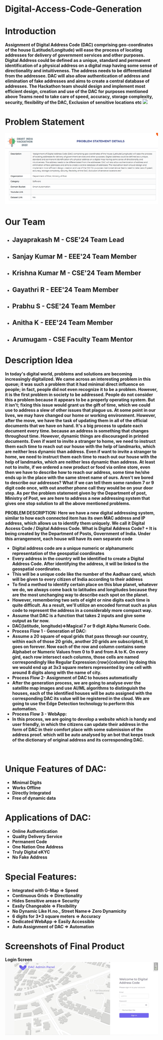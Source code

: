 # Digital-Access-Code-Generation
# Introduction
<b>Assignment of Digital Address Code (DAC) comprising geo-coordinates of the house (Latitude/Longitude) will ease the process of locating addresses for delivery of government services and other purposes. Digital Address could be defined as a unique, standard and permanent identification of a physical address on a digital map having some sense of directionality and intuitiveness. The address needs to be differentiated from the addressee. DAC will also allow authentication of address and elimination of fake addresses and aims to create a central database of addresses. The Hackathon team should design and implement most efficient design, creation and use of the DAC for purposes mentioned above Teams need to take care of speed, accuracy, storage complexity, security, flexibility of the DAC, Exclusion of sensitive locations etc<b>
<img src="photo (2).jpg">
</hr>

# Problem Statement
<img src="msedge_bIQEex9ERW.png">
<br>

# Our Team 
<ul>
<li><h2>Jayaprakash M   - CSE'24 Team Lead</h2></li>
<li><h2>Sanjay Kumar M  - EEE'24 Team Member</h2></li>
<li><h2>Krishna Kumar M - CSE'24 Team Member</h2></li>
<li><h2>Gayathri R      - EEE'24 Team Member</h2></li>
<li><h2>Prabhu S        - CSE'24 Team Member</h2></li>
<li><h2>Anitha K        - EEE'24 Team Member</h2></li>
<li><h2>Arumugam        - CSE Faculty Team Mentor</h2></li>
</ul>

# Description Idea

In today's digital world, problems and solutions are becoming increasingly digitalized. We came across an interesting problem in this queue; it was such a problem that it had minimal direct influence on people; in fact, people did not even recognize it to be a problem. However, it is the first problem in society to be addressed. People do not consider this a problem because it appears to be a properly operating system. But it isn't; fixing this issue would grant us the gift of time, which we could use to address a slew of other issues that plague us. At some point in our lives, we may have changed our home or working environment. However, after the move, we have the task of updating them in all of the official documents that we have on hand. It's a big process to update each document every time. because an address is something that changes throughout time. However, dynamic things are discouraged in printed documents. Even if want to invite a stranger to home, we need to instruct them each time to reach out our house with the help of landmarks, which are neither less dynamic than address. Even if want to invite a stranger to home, we need to instruct them each time to reach out our house with the help of landmarks, which are neither less dynamic than address. At least not to invite, if we ordered a new product or food via online store, even then we have to describe how to reach our address, some time he/she ends up in the place with the same street name of ours. Aren't we bored to describe our addresses? What if we can tell them some random 7 or 9 digit code once, with out another phone call they would be on your door step. As per the problem statement given by the Department of post, Ministry of Post, we are here to address a new addressing system that gives one stop solution to all the above mentioned problems. 

PROBLEM DESCRIPTION: Here we have a new digital addressing system, similar to how each connected item has its own MAC address and IP address, which allows us to identify them uniquely. We call it Digital Access Code / Digital Address Code. What is Digital Address Code? + It is being created by the Department of Posts, Government of India. Under this arrangement, each house will have its own separate code 
+ Digital address code are a unique numeric or alphanumeric representation of the geospatial coordinates 
+ Every address in the country will be identified to create a Digital Address Code. After identifying the address, it will be linked to the geospatial coordinates. 
+ This will be a unique code like the number of the Aadhaar card, which will be given to every citizen of India according to their address 
+ To find a method to identify certain place on this blue planet, whatever we do, we always come back to latitudes and longitudes because they are the most unchanging way to describe each spot on the planet.
+ However, remembering two sets of eight or nine digits each time is quite difficult. As a result, we'll utilize an encoded format such as plus code to represent the address in a considerably more compact way. 
+ Assume that DAC is a function that takes 2 inputs and give some output as far now. 
+ DAC(latitude, longitude)=>Magical 7 or 9 digit Alpha Numeric Code. 
+ Process Flow 1 - Generation of DAC: 
+ Assume a 20 square of equal grids that pass through our country, within each of those 20 grids, another 20 grids are subscripted, It goes on forever. Now each of the row and column contains some Alphabet or Numeric Values from 0 to 9 and from A to K. On every gird, each row intersect each columns, those cells are named correspondingly like Regular Expression:{row}{column} by doing this we would end up at 3x3 square meters represented by one cell with around 8 digits along with the name of city.
+ Process Flow 2- Assignment of DAC to houses automatically 
+ After the generation process, we are going to analyse over the satellite map images and use AI/ML algorithms to distinguish the houses, each of the identified houses will be auto assigned with the corresponding DAC its value will be registered in the cloud. We are going to use the Edge Detection technology to perform this automation.
+ Process Flow 3 - WebApp: 
+ In this process, we are going to develop a website which is handy and user friendly, in which the citizens can update their address in the form of DAC in their comfort place with some submission of the address proof. which will be auto analysed by an bot that keeps track of the dictionary of original address and its corresponding DAC. 
<br>

# Unique  Features of DAC:
 * Minimal Digits 
 * Works Offline
 * Directly Integrated 
 * Free of dynamic data 
 # Applications of DAC: 
 +  Online Authentication 
 +  Quality Delivery Service 
 +  Permanent Code 
 +  One Nation One Address 
 +  Truly Digital eKYC 
 +  No Fake Address 
# Special Features: 
 + Integrated with G-Map => Speed 
 + Continuous Grids => Directionality 
 + Hides Sensitive areas=> Security 
 + Easily Changeable => Flexibility 
 + No Dynamic Like H.no., Street Name=> Zero Dynamicity 
 + 6 digits for 3*3 square meters => Accuracy 
 + Dedicated WebApp => Easily Accessible 
 + Auto Assignment of DAC => Automation

# Screenshots of Final Product
Login Screen
<img src="photo (8).jpg">

